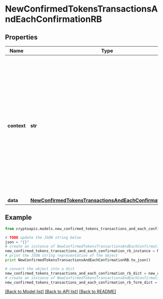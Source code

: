 # NewConfirmedTokensTransactionsAndEachConfirmationRB


## Properties
Name | Type | Description | Notes
------------ | ------------- | ------------- | -------------
**context** | **str** | In batch situations the user can use the context to correlate responses with requests. This property is present regardless of whether the response was successful or returned as an error. &#x60;context&#x60; is specified by the user. | [optional] 
**data** | [**NewConfirmedTokensTransactionsAndEachConfirmationRBData**](NewConfirmedTokensTransactionsAndEachConfirmationRBData.md) |  | 

## Example

```python
from cryptoapis.models.new_confirmed_tokens_transactions_and_each_confirmation_rb import NewConfirmedTokensTransactionsAndEachConfirmationRB

# TODO update the JSON string below
json = "{}"
# create an instance of NewConfirmedTokensTransactionsAndEachConfirmationRB from a JSON string
new_confirmed_tokens_transactions_and_each_confirmation_rb_instance = NewConfirmedTokensTransactionsAndEachConfirmationRB.from_json(json)
# print the JSON string representation of the object
print NewConfirmedTokensTransactionsAndEachConfirmationRB.to_json()

# convert the object into a dict
new_confirmed_tokens_transactions_and_each_confirmation_rb_dict = new_confirmed_tokens_transactions_and_each_confirmation_rb_instance.to_dict()
# create an instance of NewConfirmedTokensTransactionsAndEachConfirmationRB from a dict
new_confirmed_tokens_transactions_and_each_confirmation_rb_form_dict = new_confirmed_tokens_transactions_and_each_confirmation_rb.from_dict(new_confirmed_tokens_transactions_and_each_confirmation_rb_dict)
```
[[Back to Model list]](../README.md#documentation-for-models) [[Back to API list]](../README.md#documentation-for-api-endpoints) [[Back to README]](../README.md)


